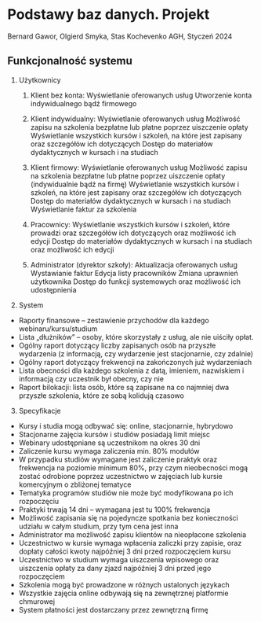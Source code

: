 # Podstawy baz danych. Projekt
Bernard Gawor, Olgierd Smyka, Stas Kochevenko
AGH, Styczeń 2024

## Funkcjonalność systemu
1. Użytkownicy

    1. Klient bez konta:
        Wyświetlanie oferowanych usług
        Utworzenie konta indywidualnego bądź firmowego

    1. Klient indywidualny:
        Wyświetlanie oferowanych usług
        Możliwość zapisu na szkolenia bezpłatne lub płatne poprzez uiszczenie opłaty
        Wyświetlanie wszystkich kursów i szkoleń, na które jest zapisany oraz szczegółów ich dotyczących
        Dostęp do materiałów dydaktycznych w kursach i na studiach
	
    1. Klient firmowy:
        Wyświetlanie oferowanych usług
        Możliwość zapisu na szkolenia bezpłatne lub płatne poprzez uiszczenie opłaty (indywidualnie bądź na firmę)
        Wyświetlanie wszystkich kursów i szkoleń, na które jest zapisany oraz szczegółów ich dotyczących
        Dostęp do materiałów dydaktycznych w kursach i na studiach
        Wyświetlanie faktur za szkolenia

    1. Pracownicy:
        Wyświetlanie wszystkich kursów i szkoleń, które prowadzi oraz szczegółów ich dotyczących oraz możliwość ich edycji
        Dostęp do materiałów dydaktycznych w kursach i na studiach oraz możliwość ich edycji

    1. Administrator (dyrektor szkoły):
        Aktualizacja oferowanych usług
        Wystawianie faktur
        Edycja listy pracowników
        Zmiana uprawnień użytkownika
        Dostęp do funkcji systemowych oraz możliwość ich udostępnienia



2. System
* Raporty finansowe – zestawienie przychodów dla każdego webinaru/kursu/studium
* Lista „dłużników” – osoby, które skorzystały z usług, ale nie uiściły opłat.
* Ogólny raport dotyczący liczby zapisanych osób na przyszłe wydarzenia (z informacją, czy wydarzenie jest stacjonarnie, czy zdalnie)
* Ogólny raport dotyczący frekwencji na zakończonych już wydarzeniach
* Lista obecności dla każdego szkolenia z datą, imieniem, nazwiskiem i informacją czy uczestnik był obecny, czy nie
* Raport bilokacji: lista osób, które są zapisane na co najmniej dwa przyszłe szkolenia, które ze sobą kolidują czasowo


3. Specyfikacje
* Kursy i studia mogą odbywać się: online, stacjonarnie, hybrydowo
* Stacjonarne zajęcia kursów i studiów posiadają limit miejsc
* Webinary udostępniane są uczestnikom na okres 30 dni
* Zaliczenie kursu wymaga zaliczenia min. 80% modułów
* W przypadku studiów wymagane jest zaliczenie praktyk oraz frekwencja na poziomie minimum 80%, przy czym nieobecności mogą zostać odrobione poprzez uczestnictwo w zajęciach lub kursie komercyjnym o zbliżonej tematyce
* Tematyka programów studiów nie może być modyfikowana po ich rozpoczęciu
* Praktyki trwają 14 dni – wymagana jest tu 100% frekwencja
* Możliwość zapisania się na pojedyncze spotkania bez konieczności udziału w całym studium, przy tym cena jest inna
* Administrator ma możliwość zapisu klientów na nieopłacone szkolenia
* Uczestnictwo w kursie wymaga wpłacenia zaliczki przy zapisie, oraz dopłaty całości kwoty najpóźniej 3 dni przed rozpoczęciem kursu
* Uczestnictwo w studium wymaga uiszczenia wpisowego oraz uiszczenia opłaty za dany zjazd najpóźniej 3 dni przed jego rozpoczęciem
* Szkolenia mogą być prowadzone w różnych ustalonych językach
* Wszystkie zajęcia online odbywają się na zewnętrznej platformie chmurowej
* System płatności jest dostarczany przez zewnętrzną firmę


